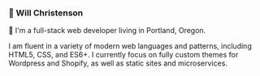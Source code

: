 ### :floppy_disk: Will Christenson
:wave: I'm a full-stack web developer living in Portland, Oregon.

I am fluent in a variety of modern web languages and patterns, including HTML5, CSS, and ES6+. I currently focus on fully custom themes for Wordpress and Shopify, as well as static sites and microservices.


<!--
**MrSpecific/MrSpecific** is a ✨ _special_ ✨ repository because its `README.md` (this file) appears on your GitHub profile.

Here are some ideas to get you started:

- 🔭 I’m currently working on ...
- 🌱 I’m currently learning ...
- 👯 I’m looking to collaborate on ...
- 🤔 I’m looking for help with ...
- 💬 Ask me about ...
- 📫 How to reach me: ...
- 😄 Pronouns: ...
- ⚡ Fun fact: ...
-->
